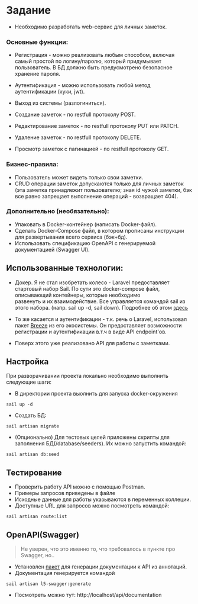 # Задание
  - Необходимо разработать web-сервис для личных заметок.
### Основные функции:
  - Регистрация - можно реализовать любым способом, включая самый простой по логину/паролю, 
    который придумывает пользователь. В БД должно быть предусмотрено безопасное хранение пароля.
  - Аутентификация - можно использовать любой метод аутентификации (куки, jwt).
  - Выход из системы (разлогиниться).

  - Создание заметок - по restfull протоколу POST.
  - Редактирование заметок - по restfull протоколу PUT или PATCH.
  - Удаление заметок - по restfull протоколу DELETE.
  - Просмотр заметок с пагинацией - по restfull протоколу GET.

### Бизнес-правила:
  - Пользователь может видеть только свои заметки.
  - CRUD операции заметок допускаются только для личных заметок
    (эта заметка принадлежит пользователю; зная id чужой заметки, 
    бэк все равно запрещает выполнение операций - возвращает 404).

### Дополнительно (необязательно):
  - Упаковать в Docker-контейнер (написать Docker-файл).
  - Сделать Docker-Compose файл, в котором прописаны инструкции для развертывания всего сервиса (бэк+бд).
  - Использовать спецификацию OpenAPI с генерируемой документацией (Swagger UI).


## Использованные технологии:
- Докер. Я не стал изобретать колесо - Laravel предоставляет стартовый набор Sail. 
По сути это docker-compose файл, описывающий контейнеры, которые необходимо  
развенуть и их взаимодействие. Все управляется командой sail из этого набора.
(напр. sail up -d, sail down). Подробнее об этом [здесь](https://laravel.com/docs/10.x/sail) 

- То же касается и аутентификации - т.к. речь о Laravel, использовал пакет 
[Breeze](https://laravel.com/docs/10.x/breeze) из его экосистемы.
Он предоставляет возможности регистрации и аутентификации в.т.ч 
в виде API endpoint'ов.

- Поверх этого уже реализовано API для работы с заметками.

## Настройка
При разворачивании проекта локально необходимо выполнить следующие шаги: 
 - В директории проекта выолнить для запуска docker-окружения
```
sail up -d
```
 - Создать БД:
```
sail artisan migrate
```
 - (Опционально) Для тестовых целей приложены скрипты для заполнения БД(/database/seeders).
Их можно запустить командой:
```
sail artisan db:seed
```

## Тестирование
 - Проверить работу API можно с помощью Postman.
 - Примеры запросов приведены в файле 
 - Исходные данные для работы указываются в переменных коллеции.
 - Доступные URL для запросов можно посмотреть командой:
 ``` 
 sail artisan route:list
 ```
## OpenAPI(Swagger)
> Не уверен, что это именно то, что требовалось в пункте про Swagger, но..
 - Установлен [пакет](https://github.com/DarkaOnLine/L5-Swagger) для генерации документации к API из аннотаций.
 - Документация генерируется командой
 ```
sail artisan l5-swagger:generate
 ```
- Посмотреть можно тут: http://localhost/api/documentation 
